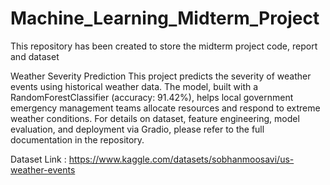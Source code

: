 # Machine_Learning_Midterm_Project
This repository has been created to store the midterm project code, report and dataset 

Weather Severity Prediction
This project predicts the severity of weather events using historical weather data. The model, built with a RandomForestClassifier (accuracy: 91.42%), helps local government emergency management teams allocate resources and respond to extreme weather conditions. For details on dataset, feature engineering, model evaluation, and deployment via Gradio, please refer to the full documentation in the repository.

Dataset Link : https://www.kaggle.com/datasets/sobhanmoosavi/us-weather-events
